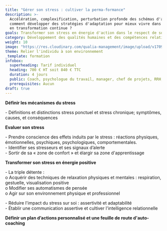 ```yaml
---
title: "Gérer son stress : cultiver la perma-formance"
description: >-
  Accélération, complexification, perturbation profonde des schémas d'action,
  comment développer des stratégies d'adaptation pour mieux vivre dans un monde
  en transformation continue ?
goals: Transformer son stress en énergie d'action dans le respect de son éco-système
category: Développement des qualités humaines et des compétences relationnelles
weight: 10
image: "https://res.cloudinary.com/qualia-management/image/upload/v1709193921/flower_xtyxkp.jpg"
theme: Relier l'individu à son environnement
_template: formation
infobox:
  superheading: Tarif individuel
  heading: 700 € HT soit 840 € TTC
  duration: 4 jours
  public: Coach, psychologue du travail, manager, chef de projets, RRH, consultant
  prerequisites: Aucun
draft: true
---
```


**Définir les mécanismes du stress**

\- Définitions et distinctions stress ponctuel et stress chronique; symptômes, causes, et conséquences

**Evaluer son stress**

\- Prendre conscience des effets induits par le stress : réactions physiques, émotionnelles, psychiques, psychologiques, comportementales.  
\- Identifier ses stresseurs et ses signaux d’alerte  
\- Sortir de sa « zone de confort » et élargir sa zone d'apprentissage

**Transformer son stress en énergie positive**

\- La triple détente :  
o Acquérir des techniques de relaxation physiques et mentales : respiration, gestuelle, visualisation positive  
o Modifier ses automatismes de pensée  
o Agir sur son environnement physique et professionnel

\- Réduire l'impact du stress sur soi : assertivité et adaptabilité  
\- Établir une communication assertive et cultiver l'intelligence relationnelle

**Définir un plan d’actions personnalisé et une feuille de route d'auto-coaching**
